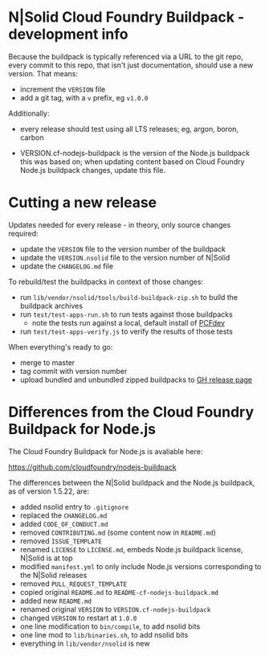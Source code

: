N|Solid Cloud Foundry Buildpack - development info
================================================================================

Because the buildpack is typically referenced via a URL to the git repo, every
commit to this repo, that isn't just documentation, should use a new version.
That means:

* increment the `VERSION` file
* add a git tag, with a `v` prefix, eg `v1.0.0`

Additionally:

* every release should test using all LTS releases; eg, argon, boron, carbon

* VERSION.cf-nodejs-buildpack is the version of the Node.js buildpack this
  was based on; when updating content based on Cloud Foundry Node.js
  buildpack changes, update this file.


Cutting a new release
================================================================================

Updates needed for every release - in theory, only source changes required:

* update the `VERSION` file to the version number of the buildpack
* update the `VERSION.nsolid` file to the version number of N|Solid
* update the `CHANGELOG.md` file

To rebuild/test the buildpacks in context of those changes:

* run `lib/vendor/nsolid/tools/build-buildpack-zip.sh` to build the buildpack
  archives
* run `test/test-apps-run.sh` to run tests against those buildpacks
  * note the tests run against a local, default install of [PCFdev][]
* run `test/test-apps-verify.js` to verify the results of those tests

[PCFdev]: https://github.com/pivotal-cf/pcfdev

When everything's ready to go:

* merge to master
* tag commit with version number
* upload bundled and unbundled zipped buildpacks to [GH release page][]

[GH release page]: https://github.com/nodesource/nsolid-buildpack-cf/releases


Differences from the Cloud Foundry Buildpack for Node.js
================================================================================

The Cloud Foundry Buildpack for Node.js is avaliable here:

<https://github.com/cloudfoundry/nodejs-buildpack>

The differences between the N|Solid buildpack and the Node.js buildpack, as of
version 1.5.22, are:

- added nsolid entry to `.gitignore`
- replaced the `CHANGELOG.md`
- added `CODE_OF_CONDUCT.md`
- removed `CONTRIBUTING.md` (some content now in `README.md`)
- removed `ISSUE_TEMPLATE`
- renamed `LICENSE` to `LICENSE.md`, embeds Node.js buildpack license, N|Solid is at top
- modified `manifest.yml` to only include Node.js versions corresponding to the N|Solid releases
- removed `PULL_REQUEST_TEMPLATE`
- copied original `README.md` to `README-cf-nodejs-buildpack.md`
- added new `README.md`
- renamed original `VERSION` to `VERSION.cf-nodejs-buildpack`
- changed `VERSION` to restart at `1.0.0`
- one line modification to `bin/compile`, to add nsolid bits
- one line mod to `lib/binaries.sh`, to add nsolid bits
- everything in `lib/vendor/nsolid` is new
